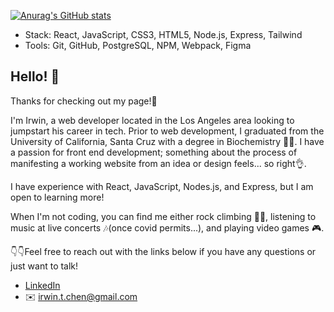[![Anurag's GitHub stats](https://github-readme-stats.vercel.app/api?username=irwin-chen)](https://github.com/anuraghazra/github-readme-stats)

- Stack: React, JavaScript, CSS3, HTML5, Node.js, Express, Tailwind
- Tools: Git, GitHub, PostgreSQL, NPM, Webpack, Figma

## Hello! 👋

Thanks for checking out my page!🙌

I'm Irwin, a web developer located in the Los Angeles area looking to jumpstart his career in tech. Prior to web development, I graduated from the University of California, Santa Cruz with a degree in Biochemistry 👨‍🔬. I have a passion for front end development; something about the process of manifesting a working website from an idea or design feels... so right👌.

I have experience with React, JavaScript, Nodes.js, and Express, but I am open to learning more!

When I'm not coding, you can find me either rock climbing 🧗‍♂️, listening to music at live concerts 🎶(once covid permits...), and playing video games 🎮.

👇👇Feel free to reach out with the links below if you have any questions or just want to talk!

- [LinkedIn](https://github.com/irwin-chen)
- ✉️ irwin.t.chen@gmail.com
